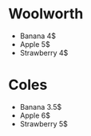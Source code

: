 # Woolworth
- Banana 4$
- Apple 5$
- Strawberry 4$
# Coles
- Banana 3.5$
- Apple 6$
- Strawberry 5$
